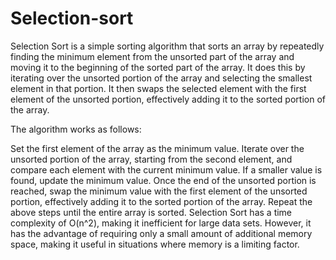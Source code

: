 # Selection-sort

Selection Sort is a simple sorting algorithm that sorts an array by repeatedly finding the minimum element from the unsorted part of the array and moving it to the beginning of the sorted part of the array. It does this by iterating over the unsorted portion of the array and selecting the smallest element in that portion. It then swaps the selected element with the first element of the unsorted portion, effectively adding it to the sorted portion of the array.

The algorithm works as follows:

Set the first element of the array as the minimum value.
Iterate over the unsorted portion of the array, starting from the second element, and compare each element with the current minimum value. If a smaller value is found, update the minimum value.
Once the end of the unsorted portion is reached, swap the minimum value with the first element of the unsorted portion, effectively adding it to the sorted portion of the array.
Repeat the above steps until the entire array is sorted.
Selection Sort has a time complexity of O(n^2), making it inefficient for large data sets. However, it has the advantage of requiring only a small amount of additional memory space, making it useful in situations where memory is a limiting factor.






